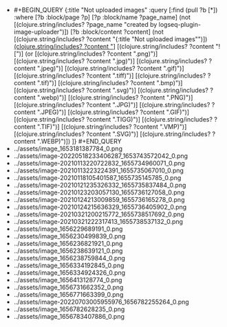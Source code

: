 - #+BEGIN_QUERY
  {:title "Not uploaded images"
    :query [:find (pull ?b [*])
          :where
          [?b :block/page ?p]
          [?p :block/name ?page_name]
          (not [(clojure.string/includes? ?page_name "created by logseq-plugin-image-uploader")])
          [?b :block/content ?content]
          (not [(clojure.string/includes? ?content "{:title \"Not uploaded images\"")])
          [(clojure.string/includes? ?content "](../assets")]
          [(clojure.string/includes? ?content "![")]
          (or [(clojure.string/includes? ?content ".png)")]
              [(clojure.string/includes? ?content ".jpg)")]
              [(clojure.string/includes? ?content ".jpeg)")]
              [(clojure.string/includes? ?content ".gif)")]
              [(clojure.string/includes? ?content ".tiff)")]
              [(clojure.string/includes? ?content ".tif)")]
              [(clojure.string/includes? ?content ".bmp)")]
              [(clojure.string/includes? ?content ".svg)")]
              [(clojure.string/includes? ?content ".webp)")]
              [(clojure.string/includes? ?content ".PNG)")]
              [(clojure.string/includes? ?content ".JPG)")]
              [(clojure.string/includes? ?content ".JPEG)")]
              [(clojure.string/includes? ?content ".GIF)")]
              [(clojure.string/includes? ?content ".TIGG)")]
              [(clojure.string/includes? ?content ".TIF)")]
              [(clojure.string/includes? ?content ".VMP)")]
              [(clojure.string/includes? ?content ".SVG)")]
              [(clojure.string/includes? ?content ".WEBP)")])
        ]}
  #+END_QUERY
- ../assets/image_1653181387784_0.png
- ../assets/image-20220518233406287_1653743572042_0.png
- ../assets/image-20210113220722832_1655734960071_0.png
- ../assets/image-20210113223224391_1655735067010_0.png
- ../assets/image-20210118105401587_1655735145785_0.png
- ../assets/image-20210121235326332_1655735837484_0.png
- ../assets/image-20210123203057130_1655736127058_0.png
- ../assets/image-20210124213009859_1655736165278_0.png
- ../assets/image-20210124215636329_1655736405902_0.png
- ../assets/image-20210321200215772_1655738517692_0.png
- ../assets/image-20210321222317413_1655738537132_0.png
- ../assets/image_1656229689191_0.png
- ../assets/image_1656230499839_0.png
- ../assets/image_1656236821921_0.png
- ../assets/image_1656238639121_0.png
- ../assets/image_1656238759844_0.png
- ../assets/image_1656334192845_0.png
- ../assets/image_1656334924326_0.png
- ../assets/image_1656413128774_0.png
- ../assets/image_1656731662352_0.png
- ../assets/image_1656771663399_0.png
- ../assets/image-20220703005955976_1656782255264_0.png
- ../assets/image_1656782628235_0.png
- ../assets/image_1656783407886_0.png